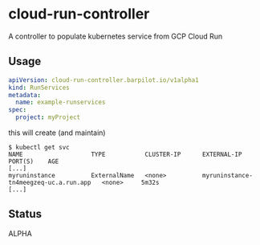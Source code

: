 # cloud-run-controller
A controller to populate kubernetes service from GCP Cloud Run

## Usage

```yaml
apiVersion: cloud-run-controller.barpilot.io/v1alpha1
kind: RunServices
metadata:
  name: example-runservices
spec:
  project: myProject
```

this will create (and maintain)
```
$ kubectl get svc
NAME                   TYPE           CLUSTER-IP      EXTERNAL-IP                             PORT(S)    AGE
[...]
myruninstance          ExternalName   <none>          myruninstance-tn4meegzeq-uc.a.run.app   <none>     5m32s
[...]
```

## Status

ALPHA
